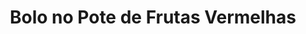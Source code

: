 ---
title: Bolo no Pote de Frutas Vermelhas
description: 
category: Bolos
subcategory: Bolo no Pote
flavor: Frutas Vermelhas
price: 15
---